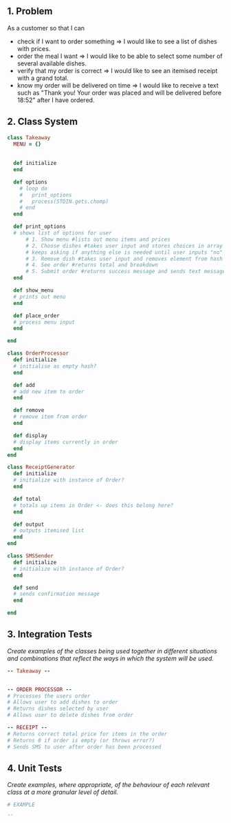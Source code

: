 ## 1. Problem

As a customer so that I can
- check if I want to order something => I would like to see a list of dishes with prices.
- order the meal I want => I would like to be able to select some number of several available dishes.
- verify that my order is correct => I would like to see an itemised receipt with a grand total.
- know my order will be delivered on time => I would like to receive a text such as "Thank you! Your order was placed and will be delivered before 18:52" after I have ordered.

## 2. Class System

```ruby
class Takeaway
  MENU = {}
  
  
  def initialize
  end

  def options
    # loop do
    #   print_options
    #   process(STDIN.gets.chomp)
    # end
  end

  def print_options
  # shows list of options for user
      # 1. Show menu #lists out menu items and prices
      # 2. Choose dishes #takes user input and stores choices in array / hash? 
      # keeps asking if anything else is needed until user inputs "no"
      # 3. Remove dish #takes user input and removes element from hash
      # 4. See order #returns total and breakdown
      # 5. Submit order #returns success message and sends text message
  end

  def show_menu
  # prints out menu
  end

  def place_order
  # process menu input
  end

end

class OrderProcessor
  def initialize
  # initialise as empty hash?
  end

  def add
  # add new item to order
  end

  def remove
  # remove item from order
  end

  def display
  # display items currently in order
  end
end

class ReceiptGenerator
  def initialize
  # initialize with instance of Order?
  end

  def total
  # totals up items in Order <- does this belong here?
  end

  def output
  # outputs itemised list
  end
end

class SMSSender
  def initialize
  # initialize with instance of Order?
  end

  def send
  # sends confirmation message
  end

end
```

## 3. Integration Tests

_Create examples of the classes being used together in different situations and
combinations that reflect the ways in which the system will be used._

```ruby
-- Takeaway --


-- ORDER PROCESSOR --
# Processes the users order
# Allows user to add dishes to order
# Returns dishes selected by user
# Allows user to delete dishes from order

-- RECEIPT --
# Returns correct total price for items in the order
# Returns 0 if order is empty (or throws error?)
# Sends SMS to user after order has been processed
```

## 4. Unit Tests

_Create examples, where appropriate, of the behaviour of each relevant class at
a more granular level of detail._

```ruby
# EXAMPLE

``